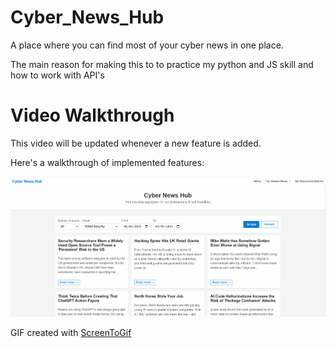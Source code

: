 # Cyber_News_Hub
A place where you can find most of your cyber news in one place. 
<p>The main reason for making this to to practice my python and JS skill and how to work with API's</p>

<h1>Video Walkthrough</h1>
<p>This video will be updated whenever a new feature is added.</p>

Here's a walkthrough of implemented features:

<img src='/public/assets/cyber_anim.gif' title='Video Walkthrough' width='' alt='Video Walkthrough' />

GIF created with 
[ScreenToGif](https://www.screentogif.com/) 
